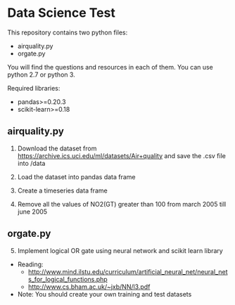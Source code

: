 # Data Science Test

This repository contains two python files:
* airquality.py
* orgate.py

You will find the questions and resources in each of them. You can use python 2.7 or python 3.

Required libraries:
* pandas>=0.20.3
* scikit-learn>=0.18


## airquality.py

1. Download the dataset from https://archive.ics.uci.edu/ml/datasets/Air+quality and save the .csv file into /data

2. Load the dataset into pandas data frame

3. Create a timeseries data frame

4. Remove all the values of NO2(GT) greater than 100 from march 2005 till june 2005

## orgate.py

5. Implement logical OR gate using neural network and scikit learn library
  * Reading:
    * http://www.mind.ilstu.edu/curriculum/artificial_neural_net/neural_nets_for_logical_functions.php
    * http://www.cs.bham.ac.uk/~jxb/NN/l3.pdf
  * Note: You should create your own training and test datasets
